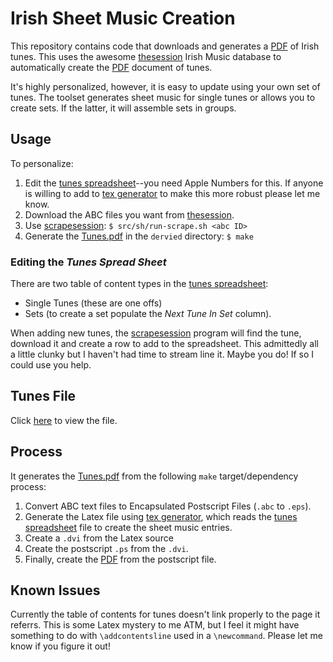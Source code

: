 # Irish Sheet Music Creation

This repository contains code that downloads and generates a [PDF] of Irish
tunes.  This uses the awesome [thesession] Irish Music database to
automatically create the [PDF] document of tunes.

It's highly personalized, however, it is easy to update using your own
set of tunes.  The toolset generates sheet music for single tunes or allows you
to create sets.  If the latter, it will assemble sets in groups.




## Usage

To personalize:

1. Edit the [tunes spreadsheet]--you need Apple Numbers for this.
   If anyone is willing to add to [tex generator] to make this more robust
   please let me know.
2. Download the ABC files you want from [thesession].
3. Use [scrapesession]: `$ src/sh/run-scrape.sh <abc ID>`
4. Generate the [Tunes.pdf] in the `dervied` directory: `$ make`


### Editing the *Tunes Spread Sheet*

There are two table of content types in the [tunes spreadsheet]:
* Single Tunes (these are one offs)
* Sets (to create a set populate the *Next Tune In Set* column).

When adding new tunes, the [scrapesession] program will find the tune, download
it and create a row to add to the spreadsheet.  This admittedly all a little
clunky but I haven't had time to stream line it.  Maybe you do!  If so I could
use you help.


## Tunes File

Click [here](derived/Tunes.pdf) to view the file.


## Process

It generates the [Tunes.pdf] from the following `make` target/dependency
process:

1. Convert ABC text files to Encapsulated Postscript Files (`.abc` to `.eps`).
2. Generate the Latex file using [tex generator], which reads the
   [tunes spreadsheet] file to create the sheet music entries.
3. Create a `.dvi` from the Latex source
4. Create the postscript `.ps` from the `.dvi`.
5. Finally, create the [PDF] from the postscript file.


## Known Issues

Currently the table of contents for tunes doesn't link properly to the page it
referrs.  This is some Latex mystery to me ATM, but I feel it might have
something to do with `\addcontentsline` used in a `\newcommand`.  Please let me
know if you figure it out!



<!-- links -->
[PDF]: https://en.wikipedia.org/wiki/Portable_Document_Format
[tunes spreadsheet]: data/tune-list.numbers
[tex generator]: src/python/mktunetex.py
[thesession]: https://thesession.org
[scrapesession]: src/sh/run-scrape.sh
[Tunes.pdf]: derived/Tunes.pdf
